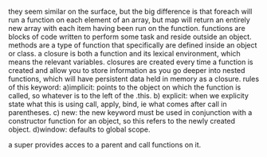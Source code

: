 they seem similar on the surface, but the big difference is that foreach will run a function on each element of an array, but map will return an entirely new array with each item having been run on the function.
functions are blocks of code written to perform some task and reside outside an object.  methods are a type of function that specifically are defined inside an object or class. 
a closure is both a function and its lexical environment, which means the relevant variables.  closures are created every time a function is created and allow you to store information as you go deeper into nested functions, which will have persistent data held in memory as a closure.
rules of this keyword:
    a)implicit: points to the object on which the function is called, so whatever is to the left of the .this.
    b) explicit: when we explicity state what this is using call, apply, bind, ie what comes after call in parentheses.
    c) new: the new keyword must be used in conjunction with a constructor function for an object, so this refers to the newly created object.
    d)window: defaults to global scope. 

a super provides acces to a parent and call functions on it. 